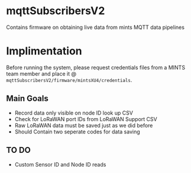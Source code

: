 # mqttSubscribersV2
Contains firmware on obtaining live data from mints MQTT data pipelines

# Implimentation
Before running the system, please request credentials files from a MINTS team member and place it @
`mqttSubscribersV2/firmware/mintsXU4/credentials`. 


## Main Goals 
- Record data only visible on node ID look up CSV
- Check for LoRaWAN port IDs from LoRaWAN Support CSV
- Raw LoRaWAN data must be saved just as we did before
- Should Contain two seperate codes for data saving

 ## TO DO 
 - Custom Sensor ID and Node ID reads
